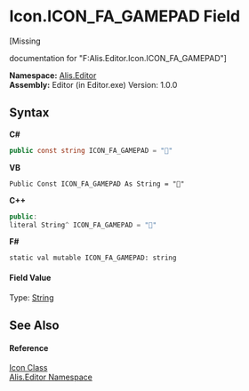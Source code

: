 # Icon.ICON_FA_GAMEPAD Field
 

\[Missing <summary> documentation for "F:Alis.Editor.Icon.ICON_FA_GAMEPAD"\]

**Namespace:**&nbsp;<a href="b150ade4-39de-a232-5f06-d3cdc1b2c538">Alis.Editor</a><br />**Assembly:**&nbsp;Editor (in Editor.exe) Version: 1.0.0

## Syntax

**C#**<br />
``` C#
public const string ICON_FA_GAMEPAD = ""
```

**VB**<br />
``` VB
Public Const ICON_FA_GAMEPAD As String = ""
```

**C++**<br />
``` C++
public:
literal String^ ICON_FA_GAMEPAD = ""
```

**F#**<br />
``` F#
static val mutable ICON_FA_GAMEPAD: string
```


#### Field Value
Type: <a href="https://docs.microsoft.com/dotnet/api/system.string" target="_blank">String</a>

## See Also


#### Reference
<a href="cc0f883c-67f8-f772-c6d7-a60b129f22a7">Icon Class</a><br /><a href="b150ade4-39de-a232-5f06-d3cdc1b2c538">Alis.Editor Namespace</a><br />